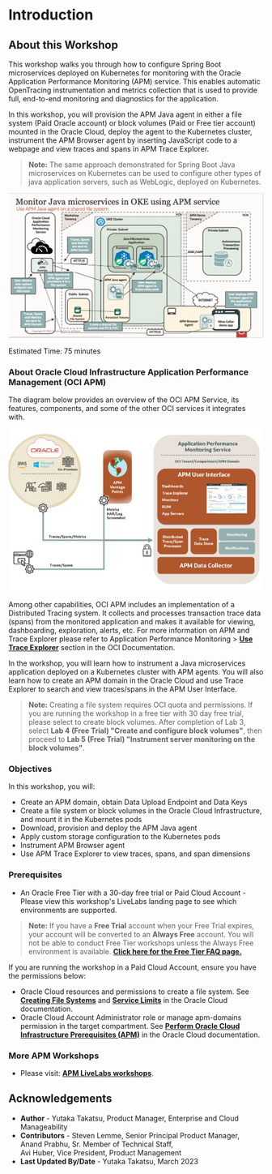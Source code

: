 # Introduction

## About this Workshop

This workshop walks you through how to configure Spring Boot microservices deployed on Kubernetes for monitoring with the Oracle Application Performance Monitoring (APM) service. This enables automatic OpenTracing instrumentation and metrics collection that is used to provide full, end-to-end monitoring and diagnostics for the application.

In this workshop, you will provision the APM Java agent in either a file system (Paid Oracle account) or block volumes (Paid or Free tier account) mounted in the Oracle Cloud, deploy the agent to the Kubernetes cluster, instrument the APM Browser agent by inserting JavaScript code to a webpage and view traces and spans in APM Trace Explorer.

>**Note:** The same approach demonstrated for Spring Boot Java microservices on Kubernetes can be used to configure other types of java application servers, such as WebLogic, deployed on Kubernetes.

![Workshop app architecture](images/apm_microservices_setup.png " ")

Estimated Time: 75 minutes

### About Oracle Cloud Infrastructure Application Performance Management (OCI APM)

The diagram below provides an overview of the OCI APM Service, its features, components, and some of the other OCI services it integrates with.

  ![APM architecture](images/apm_diagram.png " ")

Among other capabilities, OCI APM includes an implementation of a Distributed Tracing system. It collects and processes transaction trace data (spans) from the monitored application and makes it available for viewing, dashboarding, exploration, alerts, etc. For more information on APM and Trace Explorer please refer to Application Performance Monitoring > **[Use Trace Explorer](https://docs.oracle.com/en-us/iaas/application-performance-monitoring/doc/use-trace-explorer.html)** section in the OCI Documentation.

In the workshop, you will learn how to instrument a Java microservices application deployed on a Kubernetes cluster with APM agents. You will also learn how to create an APM domain in the Oracle Cloud and use Trace Explorer to search and view traces/spans in the APM User Interface.

>**Note:** Creating a file system requires OCI quota and permissions. If you are running the workshop in a free tier with 30 day free trial, please select to create block volumes. After completion of Lab 3, select **Lab 4 (Free Trial) "Create and configure block volumes"**, then proceed to **Lab 5 (Free Trial) "Instrument server monitoring on the block volumes"**.

### Objectives

In this workshop, you will:
* Create an APM domain, obtain Data Upload Endpoint and Data Keys
*	Create a file system or block volumes in the Oracle Cloud Infrastructure, and mount it in the Kubernetes pods
*	Download, provision and deploy the APM Java agent
* Apply custom storage configuration to the Kubernetes pods
*	Instrument APM Browser agent
*	Use APM Trace Explorer to view traces, spans, and span dimensions

### Prerequisites


* An Oracle Free Tier with a 30-day free trial or Paid Cloud Account - Please view this workshop's LiveLabs landing page to see which environments are supported. 


>**Note:** If you have a **Free Trial** account when your Free Trial expires, your account will be converted to an **Always Free** account. You will not be able to conduct Free Tier workshops unless the Always Free environment is available.
**[Click here for the Free Tier FAQ page.](https://www.oracle.com/cloud/free/faq.html)**

If you are running the workshop in a Paid Cloud Account, ensure you have the permissions below:
* Oracle Cloud resources and permissions to create a file system. See **[Creating File Systems](https://docs.oracle.com/en-us/iaas/Content/File/Tasks/creatingfilesystems.htm)** and **[Service Limits](https://docs.oracle.com/en-us/iaas/Content/General/Concepts/servicelimits.htm#top)** in the Oracle Cloud documentation.
*	Oracle Cloud Account Administrator role or manage apm-domains permission in the target compartment. See **[Perform Oracle Cloud Infrastructure Prerequisites (APM)](https://docs.oracle.com/en-us/iaas/application-performance-monitoring/doc/perform-oracle-cloud-infrastructure-prerequisite-tasks.html)** in the Oracle Cloud documentation.


### More APM Workshops

* Please visit: **[APM LiveLabs workshops](https://livelabs.oracle.com/pls/apex/f?p=133:100:111996377805307::::SEARCH:application+Performance+monitoring)**.


## Acknowledgements

- **Author** - Yutaka Takatsu, Product Manager, Enterprise and Cloud Manageability
- **Contributors** - Steven Lemme, Senior Principal Product Manager,  
Anand Prabhu, Sr. Member of Technical Staff,  
Avi Huber, Vice President, Product Management
- **Last Updated By/Date** - Yutaka Takatsu, March 2023
